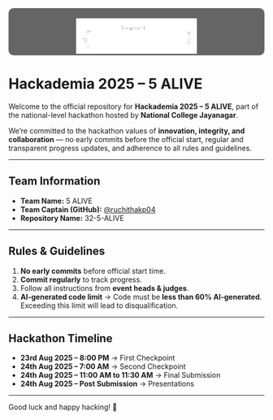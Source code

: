 <p align="center" style="background: rgba(0,0,0,0.6); border-radius: 10px; padding: 20px; padding-bottom: 0;">
  <img 
    src="https://github.com/NCJ-Hackademia/Assets/blob/main/Hackademia-Logo%20(1).png?raw=true" 
    alt="Hackademia Logo" 
    height="70"
  >
</p>

# Hackademia 2025 – 5 ALIVE

Welcome to the official repository for **Hackademia 2025 – 5 ALIVE**, part of the national-level hackathon hosted by **National College Jayanagar**.  

We’re committed to the hackathon values of **innovation, integrity, and collaboration** — no early commits before the official start, regular and transparent progress updates, and adherence to all rules and guidelines.  

---

## **Team Information**
- **Team Name:** 5 ALIVE  
- **Team Captain (GitHub):** [@ruchithakp04](https://github.com/ruchithakp04)  
- **Repository Name:** 32-5-ALIVE  

---

## **Rules & Guidelines**
1. **No early commits** before official start time.  
2. **Commit regularly** to track progress.  
3. Follow all instructions from **event heads & judges**.  
4. **AI-generated code limit** → Code must be **less than 60% AI-generated**. Exceeding this limit will lead to disqualification.  

---

## **Hackathon Timeline**
- **23rd Aug 2025 – 8:00 PM** → First Checkpoint  
- **24th Aug 2025 – 7:00 AM** → Second Checkpoint  
- **24th Aug 2025 – 11:00 AM to 11:30 AM** → Final Submission  
- **24th Aug 2025 – Post Submission** → Presentations  

---

Good luck and happy hacking! 🎉


